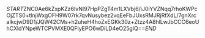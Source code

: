 $START$ZNC0Ae6kZxpKZz6IvNl97HpPZgT4m1LXVbj6/iJ0iYVZNqq7rhoKWPcOjZTS0+tlnjWxgOFH9W07rk7qvNusybez2vqEeFbJUxsRMJRjRfXdL/7gnXrcaIkcjwD9D1/JQW42CMs+h2uheH4hoZxEGKk30z+Ztzz4A8hlLwJbCCC6eoUhCXldYNpeWTCPVMXE0QFlyEPO6wDiLD4eO25glQ==$END$